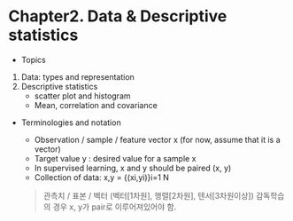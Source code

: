 # Chapter2. Data & Descriptive statistics

- Topics
1. Data: types and representation
2. Descriptive statistics
    - scatter plot and histogram
    - Mean, correlation and covariance


- Terminologies and notation
    - Observation / sample / feature vector x (for now, assume that it is a vector)
    - Target value y : desired value for a sample x
    - In supervised learning, x and y should be paired (x, y)
    - Collection of data: x,y = {(xi,yi)}i=1 N

    > 관측치 / 표본 / 벡터 (벡터[1차원], 행렬[2차원], 텐서[3차원이상])
    > 감독학습의 경우 x, y가 pair로 이루어져있어야 함.
